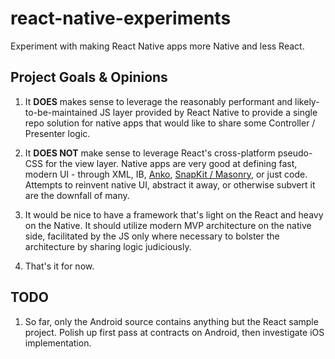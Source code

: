 # react-native-experiments

Experiment with making React Native apps more Native and less React.

## Project Goals & Opinions

1. It __DOES__ makes sense to leverage the reasonably performant and likely-to-be-maintained JS layer provided by React Native to provide a single repo solution for native apps that would like to share some Controller / Presenter logic.

2. It __DOES NOT__ make sense to leverage React's cross-platform pseudo-CSS for the view layer. Native apps are very good at defining fast, modern UI - through XML, IB, [Anko](https://github.com/Kotlin/anko), [SnapKit / Masonry](https://github.com/SnapKit), or just code. Attempts to reinvent native UI, abstract it away, or otherwise subvert it are the downfall of many.

3. It would be nice to have a framework that's light on the React and heavy on the Native. It should utilize modern MVP architecture on the native side, facilitated by the JS only where necessary to bolster the architecture by sharing logic judiciously.

4. That's it for now.

## TODO

1. So far, only the Android source contains anything but the React sample project. Polish up first pass at contracts on Android, then investigate iOS implementation.
